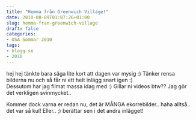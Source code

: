 ```yaml
---
title: "Hemma från Greenwich Village!"
date: 2010-08-09T01:07:26+01:00
slug: hemma-fran-greenwich-village
draft: false
categories:
- USA Sommar 2010
tags:
- blogg.se
- 2010
---
```

hej hej tänkte bara säga lite kort att dagen var mysig :) Tänker rensa bilderna nu och så får ni ett helt inlägg snart igen :)  
Dessutom har jag filmat massa idag med :) Gillar ni videos btw?? Jag gör det verkligen svinmycket..  
  
Kommer dock varna er redan nu, det är MÅNGA ekorrebilder.. haha alltså.. det var så kul! Eller.. ;) berättar sen i det andra inlägget!